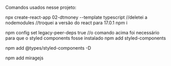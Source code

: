 Comandos usados nesse projeto:

npx create-react-app 02-dtmoney --template typescript
//deletei a nodemodules
//troquei a versão do react para 17.0.1
npm i

npm config set legacy-peer-deps true 
//o comando acima foi necessário para que o styled components fosse instalado
npm add styled-components

npm add @types/styled-components -D

npm add miragejs




